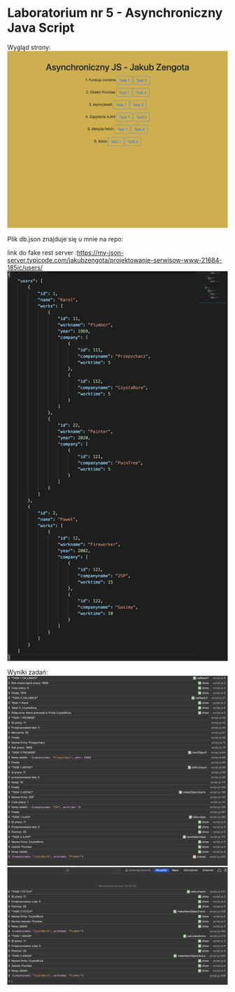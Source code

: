 # Laboratorium nr 5 -  Asynchroniczny Java Script



Wygląd strony:
![](img/1.png)

Plik db.json znajduje się u mnie na repo:

link do fake rest server :https://my-json-server.typicode.com/jakubzengota/projektowanie-serwisow-www-21684-185ic/users/
![](img/4.png)

Wyniki zadań:
![](img/2.png)
![](img/3.png)
